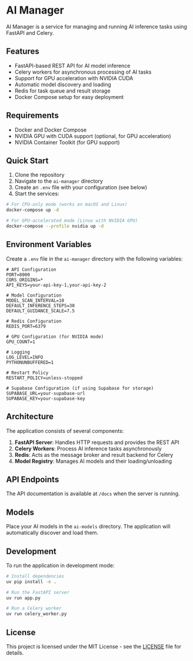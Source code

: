 # AI Manager

AI Manager is a service for managing and running AI inference tasks using FastAPI and Celery.

## Features

* FastAPI-based REST API for AI model inference
* Celery workers for asynchronous processing of AI tasks
* Support for GPU acceleration with NVIDIA CUDA
* Automatic model discovery and loading
* Redis for task queue and result storage
* Docker Compose setup for easy deployment

## Requirements

* Docker and Docker Compose
* NVIDIA GPU with CUDA support (optional, for GPU acceleration)
* NVIDIA Container Toolkit (for GPU support)

## Quick Start

1. Clone the repository
2. Navigate to the `ai-manager` directory
3. Create an `.env` file with your configuration (see below)
4. Start the services:

```bash
# For CPU-only mode (works on macOS and Linux)
docker-compose up -d

# For GPU-accelerated mode (Linux with NVIDIA GPU)
docker-compose --profile nvidia up -d
```

## Environment Variables

Create a `.env` file in the `ai-manager` directory with the following variables:

```
# API Configuration
PORT=8000
CORS_ORIGINS=*
API_KEYS=your-api-key-1,your-api-key-2

# Model Configuration
MODEL_SCAN_INTERVAL=10
DEFAULT_INFERENCE_STEPS=30
DEFAULT_GUIDANCE_SCALE=7.5

# Redis Configuration
REDIS_PORT=6379

# GPU Configuration (for NVIDIA mode)
GPU_COUNT=1

# Logging
LOG_LEVEL=INFO
PYTHONUNBUFFERED=1

# Restart Policy
RESTART_POLICY=unless-stopped

# Supabase Configuration (if using Supabase for storage)
SUPABASE_URL=your-supabase-url
SUPABASE_KEY=your-supabase-key
```

## Architecture

The application consists of several components:

1. **FastAPI Server**: Handles HTTP requests and provides the REST API
2. **Celery Workers**: Process AI inference tasks asynchronously
3. **Redis**: Acts as the message broker and result backend for Celery
4. **Model Registry**: Manages AI models and their loading/unloading

## API Endpoints

The API documentation is available at `/docs` when the server is running.

## Models

Place your AI models in the `ai-models` directory. The application will automatically discover and load them.

## Development

To run the application in development mode:

```bash
# Install dependencies
uv pip install -e .

# Run the FastAPI server
uv run app.py

# Run a Celery worker
uv run celery_worker.py
```

## License

This project is licensed under the MIT License - see the [LICENSE](LICENSE) file for details.
